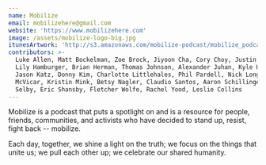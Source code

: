 ```yaml
---
name: Mobilize
email: mobilizehere@gmail.com
website: 'https://www.mobilizehere.com'
image: /assets/mobilize-logo-big.jpg
itunesArtwork: 'http://s3.amazonaws.com/mobilize-podcast/mobilize_podcast_cover_art.jpg'
contributors: >-
  Luke Allen, Matt Bockelman, Zoe Brock, Jiyoon Cha, Cory Choy, Justin Frankel,
  Lily Hamburger, Brian Herman, Thomas Johnson, Alexander Juhan, Kyle Haglund,
  Jason Katz, Donny Kim, Charlotte Littlehales, Phil Pardell, Nick Long, Brennan
  McVicar, Kristin Mink, Betsy Nagler, Claudio Santos, Aaron Schillinger, Jon
  Selby, Eric Shansby, Fletcher Wolfe, Rachel Yood, Leslie Collins
---
```


Mobilize is a podcast that puts a spotlight on and is a resource for people, friends, communities, and activists who have decided to stand up, resist, fight back -- mobilize.

Each day, together, we shine a light on the truth; we focus on the things that unite us; we pull each other up; we celebrate our shared humanity.





